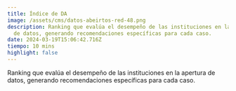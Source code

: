```yaml
---
title: Índice de DA
image: /assets/cms/datos-abeirtos-red-48.png
description: Ranking que evalúa el desempeño de las instituciones en la apertura
  de datos, generando recomendaciones específicas para cada caso.
date: 2024-03-19T15:06:42.716Z
tiempo: 10 mins
highlight: false
---
```

<!--StartFragment-->

Ranking que evalúa el desempeño de las instituciones en la apertura de datos, generando recomendaciones específicas para cada caso.

<!--EndFragment-->